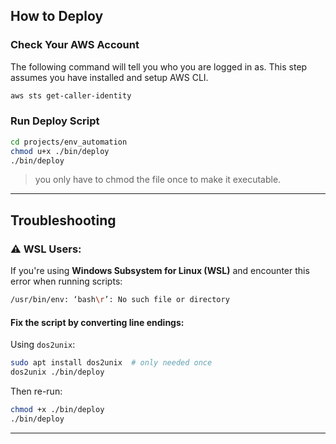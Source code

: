 ## How to Deploy

### Check Your AWS Account

The following command will tell you who you are logged in as. 
This step assumes you have installed and setup AWS CLI.

```sh
aws sts get-caller-identity
```

### Run Deploy Script
```sh
cd projects/env_automation
chmod u+x ./bin/deploy
./bin/deploy
```

> you only have to chmod the file once to make it executable.

---

## Troubleshooting
### ⚠️ WSL Users: 

If you're using **Windows Subsystem for Linux (WSL)** and encounter this error when running scripts:

```bash
/usr/bin/env: ‘bash\r’: No such file or directory
```

#### Fix the script by converting line endings:

Using `dos2unix`:

```bash
sudo apt install dos2unix  # only needed once
dos2unix ./bin/deploy
```

Then re-run:

```bash
chmod +x ./bin/deploy
./bin/deploy
```

---
